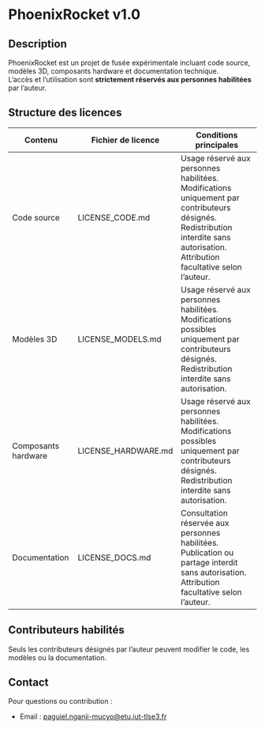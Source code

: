 # PhoenixRocket v1.0

## Description
PhoenixRocket est un projet de fusée expérimentale incluant code source, modèles 3D, composants hardware et documentation technique.  
L’accès et l’utilisation sont **strictement réservés aux personnes habilitées** par l’auteur.

## Structure des licences
| Contenu | Fichier de licence | Conditions principales |
|---------|-----------------|-----------------------|
| Code source | LICENSE_CODE.md | Usage réservé aux personnes habilitées. Modifications uniquement par contributeurs désignés. Redistribution interdite sans autorisation. Attribution facultative selon l’auteur. |
| Modèles 3D | LICENSE_MODELS.md | Usage réservé aux personnes habilitées. Modifications possibles uniquement par contributeurs désignés. Redistribution interdite sans autorisation. |
| Composants hardware | LICENSE_HARDWARE.md | Usage réservé aux personnes habilitées. Modifications possibles uniquement par contributeurs désignés. Redistribution interdite sans autorisation. |
| Documentation | LICENSE_DOCS.md | Consultation réservée aux personnes habilitées. Publication ou partage interdit sans autorisation. Attribution facultative selon l’auteur. |

## Contributeurs habilités
Seuls les contributeurs désignés par l’auteur peuvent modifier le code, les modèles ou la documentation.

## Contact
Pour questions ou contribution :  
- Email : paguiel.nganji-mucyo@etu.iut-tlse3.fr  

